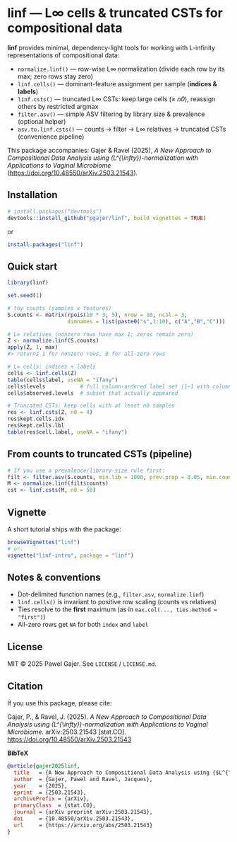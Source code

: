 # linf — L∞ cells & truncated CSTs for compositional data

**linf** provides minimal, dependency-light tools for working with L-infinity representations of compositional data:

- `normalize.linf()` — row-wise L∞ normalization (divide each row by its max; zero rows stay zero)
- `linf.cells()` — dominant-feature assignment per sample (**indices & labels**)
- `linf.csts()` — truncated L∞ CSTs: keep large cells (≥ *n0*), reassign others by restricted argmax
- `filter.asv()` — simple ASV filtering by library size & prevalence (optional helper)
- `asv.to.linf.csts()` — counts → filter → L∞ relatives → truncated CSTs (convenience pipeline)

This package accompanies: Gajer & Ravel (2025), *A New Approach to Compositional Data Analysis using \(L^{\infty}\)-normalization with Applications to Vaginal Microbiome* (https://doi.org/10.48550/arXiv.2503.21543).

## Installation

```r
# install.packages("devtools")
devtools::install_github("pgajer/linf", build_vignettes = TRUE)
```

or

``` r
install.packages("linf")
```

## Quick start

``` r
library(linf)

set.seed(1)

# toy counts (samples x features)
S.counts <- matrix(rpois(10 * 3, 5), nrow = 10, ncol = 3,
                   dimnames = list(paste0("s",1:10), c("A","B","C")))

# L∞ relatives (nonzero rows have max 1; zeros remain zero)
Z <- normalize.linf(S.counts)
apply(Z, 1, max)
#> returns 1 for nonzero rows, 0 for all-zero rows

# L∞ cells: indices + labels
cells <- linf.cells(Z)
table(cells$label, useNA = "ifany")
cells$levels           # full column-ordered label set (1–1 with columns)
cells$observed.levels  # subset that actually appeared

# Truncated CSTs: keep cells with at least n0 samples
res <- linf.csts(Z, n0 = 4)
res$kept.cells.idx
res$kept.cells.lbl
table(res$cell.label, useNA = "ifany")
```

## From counts to truncated CSTs (pipeline)

``` r
# If you use a prevalence/library-size rule first:
filt <- filter.asv(S.counts, min.lib = 1000, prev.prop = 0.05, min.count = 2)
M <- normalize.linf(filt$counts)
cst <- linf.csts(M, n0 = 50)
```

## Vignette

A short tutorial ships with the package:

``` r
browseVignettes("linf")
# or:
vignette("linf-intro", package = "linf")
```

## Notes & conventions

- Dot-delimited function names (e.g., `filter.asv`, `normalize.linf`)
- `linf.cells()` is invariant to positive row scaling (counts vs
  relatives)
- Ties resolve to the **first** maximum (as in
  `max.col(..., ties.method = "first")`)
- All-zero rows get `NA` for both `index` and `label`

## License

MIT © 2025 Pawel Gajer. See `LICENSE` / `LICENSE.md`.

## Citation

If you use this package, please cite:

Gajer, P., & Ravel, J. (2025). *A New Approach to Compositional Data Analysis using \(L^{\infty}\)-normalization with Applications to Vaginal Microbiome*. arXiv:2503.21543 [stat.CO]. https://doi.org/10.48550/arXiv.2503.21543

**BibTeX**
```bibtex
@article{gajer2025linf,
  title   = {A New Approach to Compositional Data Analysis using {$L^{\infty}$}-normalization with Applications to Vaginal Microbiome},
  author  = {Gajer, Pawel and Ravel, Jacques},
  year    = {2025},
  eprint  = {2503.21543},
  archivePrefix = {arXiv},
  primaryClass  = {stat.CO},
  journal = {arXiv preprint arXiv:2503.21543},
  doi     = {10.48550/arXiv.2503.21543},
  url     = {https://arxiv.org/abs/2503.21543}
}

